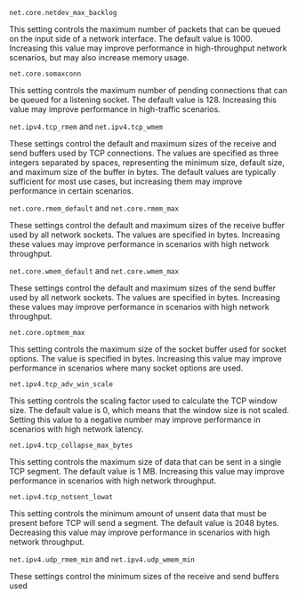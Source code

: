 `net.core.netdev_max_backlog`

This setting controls the maximum number of packets that can be queued on the input side of a network interface. The default value is 1000. Increasing this value may improve performance in high-throughput network scenarios, but may also increase memory usage.

`net.core.somaxconn`

This setting controls the maximum number of pending connections that can be queued for a listening socket. The default value is 128. Increasing this value may improve performance in high-traffic scenarios.

`net.ipv4.tcp_rmem` and `net.ipv4.tcp_wmem`

These settings control the default and maximum sizes of the receive and send buffers used by TCP connections. The values are specified as three integers separated by spaces, representing the minimum size, default size, and maximum size of the buffer in bytes. The default values are typically sufficient for most use cases, but increasing them may improve performance in certain scenarios.

`net.core.rmem_default` and `net.core.rmem_max`

These settings control the default and maximum sizes of the receive buffer used by all network sockets. The values are specified in bytes. Increasing these values may improve performance in scenarios with high network throughput.

`net.core.wmem_default` and `net.core.wmem_max`

These settings control the default and maximum sizes of the send buffer used by all network sockets. The values are specified in bytes. Increasing these values may improve performance in scenarios with high network throughput.

`net.core.optmem_max`

This setting controls the maximum size of the socket buffer used for socket options. The value is specified in bytes. Increasing this value may improve performance in scenarios where many socket options are used.

`net.ipv4.tcp_adv_win_scale`

This setting controls the scaling factor used to calculate the TCP window size. The default value is 0, which means that the window size is not scaled. Setting this value to a negative number may improve performance in scenarios with high network latency.

`net.ipv4.tcp_collapse_max_bytes`

This setting controls the maximum size of data that can be sent in a single TCP segment. The default value is 1 MB. Increasing this value may improve performance in scenarios with high network throughput.

`net.ipv4.tcp_notsent_lowat`

This setting controls the minimum amount of unsent data that must be present before TCP will send a segment. The default value is 2048 bytes. Decreasing this value may improve performance in scenarios with high network throughput.

`net.ipv4.udp_rmem_min` and `net.ipv4.udp_wmem_min`

These settings control the minimum sizes of the receive and send buffers used